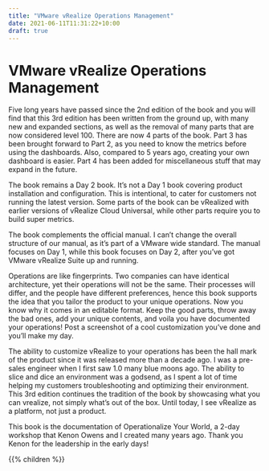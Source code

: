 ```yaml
---
title: "VMware vRealize Operations Management"
date: 2021-06-11T11:31:22+10:00
draft: true
---
```


# VMware vRealize Operations Management

Five long years have passed since the 2nd edition of the book and you will find that this 3rd edition has been written from the ground up, with many new and expanded sections, as well as the removal of many parts that are now considered level 100. There are now 4 parts of the book. Part 3 has been brought forward to Part 2, as you need to know the metrics before using the dashboards. Also, compared to 5 years ago, creating your own dashboard is easier. Part 4 has been added for miscellaneous stuff that may expand in the future. 

The book remains a Day 2 book. It’s not a Day 1 book covering product installation and configuration. This is intentional, to cater for customers not running the latest version. Some parts of the book can be vRealized with earlier versions of vRealize Cloud Universal, while other parts require you to build super metrics.

The book complements the official manual. I can’t change the overall structure of our manual, as it’s part of a VMware wide standard. The manual focuses on Day 1, while this book focuses on Day 2, after you’ve got VMware vRealize Suite up and running. 

Operations are like fingerprints. Two companies can have identical architecture, yet their operations will not be the same. Their processes will differ, and the people have different preferences, hence this book supports the idea that you tailor the product to your unique operations. Now you know why it comes in an editable format. Keep the good parts, throw away the bad ones, add your unique contents, and voila you have documented your operations! Post a screenshot of a cool customization you’ve done and you’ll make my day.

The ability to customize vRealize to your operations has been the hall mark of the product since it was released more than a decade ago. I was a pre-sales engineer when I first saw 1.0 many blue moons ago. The ability to slice and dice an environment was a godsend, as I spent a lot of time helping my customers troubleshooting and optimizing their environment. This 3rd edition continues the tradition of the book by showcasing what you can vrealize, not simply what’s out of the box. Until today, I see vRealize as a platform, not just a product.

This book is the documentation of Operationalize Your World, a 2-day workshop that Kenon Owens and I created many years ago. Thank you Kenon for the leadership in the early days! 

{{% children  %}}